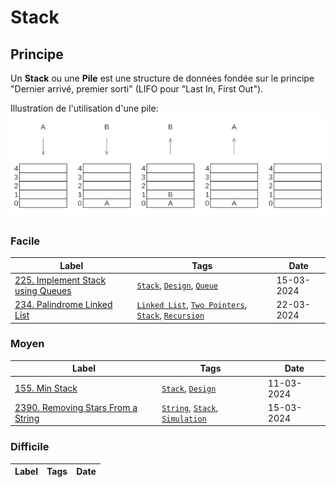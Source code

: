 # Stack

## Principe

Un **Stack** ou une **Pile** est une structure de données fondée sur le principe "Dernier arrivé, premier sorti" (LIFO pour "Last In, First Out").

Illustration de l'utilisation d'une pile:  
<img src="../imgs/skills/stack-1.png"/>

### Facile

| Label                                                                                        | Tags                                                                                                                         | Date       |
| -------------------------------------------------------------------------------------------- | ---------------------------------------------------------------------------------------------------------------------------- | ---------- |
| [225. Implement Stack using Queues](../Probleme/0225.%20Implement%20Stack%20using%20Queues/) | [`Stack`](./stack.md), [`Design`](./design.md), [`Queue`](./queue.md)                                                        | 15-03-2024 |
| [234. Palindrome Linked List](../Probleme/0234.%20Palindrome%20Linked%20List/)               | [`Linked List`](./linked_list.md), [`Two Pointers`](./two_pointers.md), [`Stack`](./stack.md), [`Recursion`](./recursion.md) | 22-03-2024 |

### Moyen

| Label                                                                                           | Tags                                                                            | Date       |
| ----------------------------------------------------------------------------------------------- | ------------------------------------------------------------------------------- | ---------- |
| [155. Min Stack](../Probleme/0155.%20Min%20Stack/)                                              | [`Stack`](./stack.md), [`Design`](./design.md)                                  | 11-03-2024 |
| [2390. Removing Stars From a String](../Probleme/2390.%20Removing%20Stars%20From%20a%20String/) | [`String`](./string.md), [`Stack`](./stack.md), [`Simulation`](./simulation.md) | 15-03-2024 |

### Difficile

| Label | Tags | Date |
| ----- | ---- | ---- |
